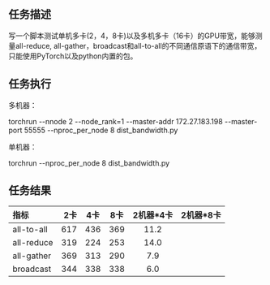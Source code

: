 ## 任务描述

写一个脚本测试单机多卡(2，4，8卡)以及多机多卡（16卡）的GPU带宽，能够测量all-reduce, all-gather，broadcast和all-to-all的不同通信原语下的通信带宽，只能使用PyTorch以及python内置的包。

## 任务执行
多机器：

torchrun --nnode 2  --node_rank=1  --master-addr 172.27.183.198  --master-port 55555 --nproc_per_node 8 dist_bandwidth.py

单机器：

torchrun  --nproc_per_node 8 dist_bandwidth.py
## 任务结果


| 指标      |    2卡 | 4卡  |8卡  | 2机器*4卡 |2机器*8卡|
| :--- | ---:| :--: |:--: |:--: |:--: |
|all-to-all   | 617 |436|369|11.2
| all-reduce  | 319| 224|253|14.0
all-gather     |369| 313|290|7.9
broadcast     | 344| 338|338|6.0

